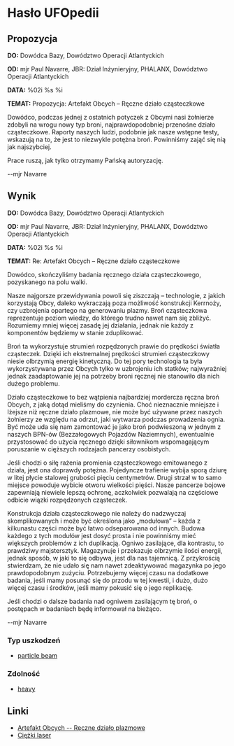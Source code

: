 # Hasło UFOpedii

## Propozycja

**DO:** Dowódca Bazy, Dowództwo Operacji Atlantyckich

**OD:** mjr Paul Navarre, JBR: Dział Inżynieryjny, PHALANX, Dowództwo
Operacji Atlantyckich

**DATA:** %02i %s %i

**TEMAT:** Propozycja: Artefakt Obcych – Ręczne działo cząsteczkowe

Dowódco, podczas jednej z ostatnich potyczek z Obcymi nasi żołnierze
zdobyli na wrogu nowy typ broni, najprawdopodobniej przenośne działo
cząsteczkowe. Raporty naszych ludzi, podobnie jak nasze wstępne testy,
wskazują na to, że jest to niezwykle potężna broń. Powinniśmy zająć się
nią jak najszybciej.

Prace ruszą, jak tylko otrzymamy Pańską autoryzację.

--mjr Navarre

## Wynik

**DO:** Dowódca Bazy, Dowództwo Operacji Atlantyckich

**OD:** mjr Paul Navarre, JBR: Dział Inżynieryjny, PHALANX, Dowództwo
Operacji Atlantyckich

**DATA:** %02i %s %i

**TEMAT:** Re: Artefakt Obcych – Ręczne działo cząsteczkowe

Dowódco, skończyliśmy badania ręcznego działa cząsteczkowego,
pozyskanego na polu walki.

Nasze najgorsze przewidywania powoli się ziszczają – technologie, z
jakich korzystają Obcy, daleko wykraczają poza możliwość konstrukcji
Kerrnoży, czy uzbrojenia opartego na generowaniu plazmy. Broń
cząsteczkowa reprezentuje poziom wiedzy, do którego trudno nawet nam się
zbliżyć. Rozumiemy mniej więcej zasadę jej działania, jednak nie każdy z
komponentów będziemy w stanie zduplikować.

Broń ta wykorzystuje strumień rozpędzonych prawie do prędkości światła
cząsteczek. Dzięki ich ekstremalnej prędkości strumień cząsteczkowy
niesie olbrzymią energię kinetyczną. Do tej pory technologia ta była
wykorzystywana przez Obcych tylko w uzbrojeniu ich statków; najwyraźniej
jednak zaadaptowanie jej na potrzeby broni ręcznej nie stanowiło dla
nich dużego problemu.

Działo cząsteczkowe to bez wątpienia najbardziej mordercza ręczna broń
Obcych, z jaką dotąd mieliśmy do czynienia. Choć nieznacznie mniejsze i
lżejsze niż ręczne działo plazmowe, nie może być używane przez naszych
żołnierzy ze względu na odrzut, jaki wytwarza podczas prowadzenia ognia.
Być może uda się nam zamontować je jako broń podwieszoną w jednym z
naszych BPN-ów (Bezzałogowych Pojazdów Naziemnych), ewentualnie
przystosować do użycia ręcznego dzięki siłownikom wspomagającym
poruszanie w cięższych rodzajach pancerzy osobistych.

Jeśli chodzi o siłę rażenia promienia cząsteczkowego emitowanego z
działa, jest ona doprawdy potężna. Pojedyncze trafienie wybija sporą
dziurę w litej płycie stalowej grubości pięciu centymetrów. Drugi strzał
w to samo miejsce powoduje wybicie otworu wielkości pięści. Nasze
pancerze bojowe zapewniają niewiele lepszą ochronę, aczkolwiek pozwalają
na częściowe odbicie wiązki rozpędzonych cząsteczek.

Konstrukcja działa cząsteczkowego nie należy do nadzwyczaj
skomplikowanych i może być określona jako „modułowa” – każda z
kilkunastu części może być łatwo odseparowana od innych. Budowa każdego
z tych modułów jest dosyć prosta i nie powinniśmy mieć większych
problemów z ich duplikacją. Ogniwo zasilające, dla kontrastu, to
prawdziwy majstersztyk. Magazynuje i przekazuje olbrzymie ilości
energii, jednak sposób, w jaki to się odbywa, jest dla nas tajemnicą. Z
przykrością stwierdzam, że nie udało się nam nawet zdeaktywować
magazynka po jego prawdopodobnym zużyciu. Potrzebujemy więcej czasu na
dodatkowe badania, jeśli mamy posunąć się do przodu w tej kwestii, i
dużo, dużo więcej czasu i środków, jeśli mamy pokusić się o jego
replikację.

Jeśli chodzi o dalsze badania nad ogniwem zasilającym tę broń, o
postępach w badaniach będę informował na bieżąco.

--mjr Navarre

### Typ uszkodzeń

- [particle beam](Damage/particle_beam "wikilink")

### Zdolność

- [heavy](Skills/heavy "wikilink")

## Linki

- [Artefakt Obcych -- Ręczne działo
  plazmowe](Ekwipunek/Broń_podstawowa/Ręczne_działo_plazmowe "wikilink")
- [Ciężki laser](Ekwipunek/Broń_podstawowa/Ciężki_laser "wikilink")